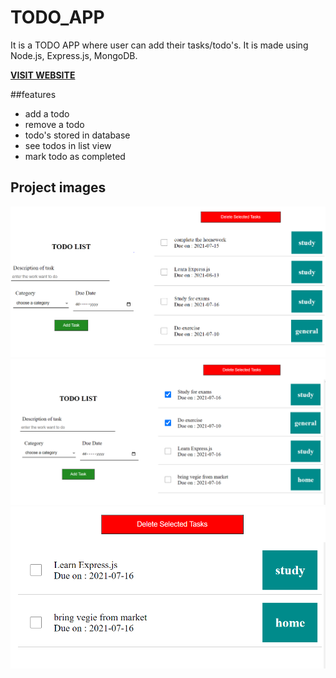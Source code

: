 # TODO_APP
It is a TODO APP where user can add their tasks/todo's. 
It is made using Node.js, Express.js, MongoDB.

**[VISIT WEBSITE](https://kanishak-todo-app2.herokuapp.com/)**

##features
- add a todo
- remove a todo
- todo's stored in database
- see todos in list view
- mark todo as completed




## Project images

![](assets/img/todo_app.PNG)
![](assets/img/todo_app_2.PNG)
![](assets/img/todo_app_3.PNG)

